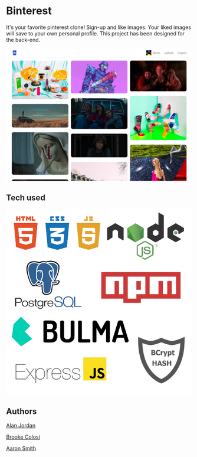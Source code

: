 # Binterest
It's your favorite pinterest clone! Sign-up and like images. Your liked images will save to your own personal profile. This project has been designed for the back-end. 

![](/public/images/readme.png)

## Tech used
![](/public/images/tech.png)
## Authors
[Alan Jordan](https://github.com/alanbjordan)

[Brooke Colosi](https://github.com/bdcolosi)

[Aaron Smith](https://github.com/aaroncosmith)
